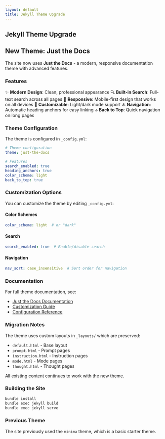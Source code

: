 ```yaml
---
layout: default
title: Jekyll Theme Upgrade
---
```


## Jekyll Theme Upgrade

## New Theme: Just the Docs

The site now uses **Just the Docs** - a modern, responsive documentation theme with advanced features.

### Features

✨ **Modern Design**: Clean, professional appearance
🔍 **Built-in Search**: Full-text search across all pages
📱 **Responsive**: Mobile-first design that works on all devices
🎨 **Customizable**: Light/dark mode support
⚓ **Navigation**: Automatic heading anchors for easy linking
🔝 **Back to Top**: Quick navigation on long pages

### Theme Configuration

The theme is configured in `_config.yml`:

```yaml
# Theme configuration
theme: just-the-docs

# Features
search_enabled: true
heading_anchors: true
color_scheme: light
back_to_top: true
```

### Customization Options

You can customize the theme by editing `_config.yml`:

#### Color Schemes
```yaml
color_scheme: light  # or "dark"
```

#### Search
```yaml
search_enabled: true  # Enable/disable search
```

#### Navigation
```yaml
nav_sort: case_insensitive  # Sort order for navigation
```

### Documentation

For full theme documentation, see:
- [Just the Docs Documentation](https://just-the-docs.github.io/just-the-docs/)
- [Customization Guide](https://just-the-docs.github.io/just-the-docs/docs/customization/)
- [Configuration Reference](https://just-the-docs.github.io/just-the-docs/docs/configuration/)

### Migration Notes

The theme uses custom layouts in `_layouts/` which are preserved:
- `default.html` - Base layout
- `prompt.html` - Prompt pages
- `instruction.html` - Instruction pages
- `mode.html` - Mode pages
- `thought.html` - Thought pages

All existing content continues to work with the new theme.

### Building the Site

```bash
bundle install
bundle exec jekyll build
bundle exec jekyll serve
```

### Previous Theme

The site previously used the `minima` theme, which is a basic starter theme.
